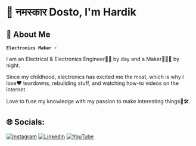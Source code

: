 # 🙏 नमस्कार Dosto, I'm Hardik

## 💫 About Me

**`Electronics Maker ⚡️`**

I am an Electrical & Electronics Engineer👨‍💻 by day and a Maker👨‍🏭🔩 by night. 

Since my childhood, electronics has excited me the most, which is why I love❤️ teardowns, rebuilding stuff, and watching how-to videos on the internet. 

Love to fuse my knowledge with my passion to make interesting things🦼🛠️.


## 🌐 Socials:
[![Instagram](https://img.shields.io/badge/Instagram-%23E4405F.svg?logo=Instagram&logoColor=white)](https://instagram.com/electro_guy_) [![LinkedIn](https://img.shields.io/badge/LinkedIn-%230077B5.svg?logo=linkedin&logoColor=white)](https://www.linkedin.com/in/hardik-seth-8687b7201) [![YouTube](https://img.shields.io/badge/YouTube-%23FF0000.svg?logo=YouTube&logoColor=white)](https://www.youtube.com/@DIYwithHardik) 

